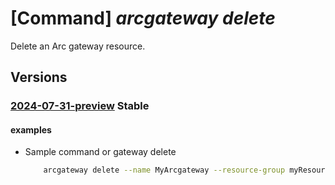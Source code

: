 # [Command] _arcgateway delete_

Delete an Arc gateway resource.

## Versions

### [2024-07-31-preview](/Resources/mgmt-plane/L3N1YnNjcmlwdGlvbnMve30vcmVzb3VyY2Vncm91cHMve30vcHJvdmlkZXJzL21pY3Jvc29mdC5oeWJyaWRjb21wdXRlL2dhdGV3YXlzL3t9/2024-07-31-preview.xml) **Stable**

<!-- mgmt-plane /subscriptions/{}/resourcegroups/{}/providers/microsoft.hybridcompute/gateways/{} 2024-07-31-preview -->

#### examples

- Sample command or gateway delete
    ```bash
        arcgateway delete --name MyArcgateway --resource-group myResourceGroup --subscription mySubscription
    ```
